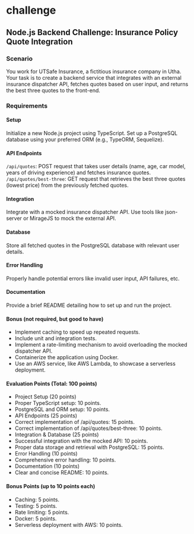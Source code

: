 # challenge

## Node.js Backend Challenge: Insurance Policy Quote Integration

### Scenario

You work for UTSafe Insurance, a fictitious insurance company in Utha. Your task is to create a backend service that integrates with an external insurance dispatcher API, fetches quotes based on user input, and returns the best three quotes to the front-end.

### Requirements

#### Setup

Initialize a new Node.js project using TypeScript.
Set up a PostgreSQL database using your preferred ORM (e.g., TypeORM, Sequelize).

#### API Endpoints

`/api/quotes`: POST request that takes user details (name, age, car model, years of driving experience) and fetches insurance quotes.
`/api/quotes/best-three`: GET request that retrieves the best three quotes (lowest price) from the previously fetched quotes.

#### Integration

Integrate with a mocked insurance dispatcher API. Use tools like json-server or MirageJS to mock the external API.

#### Database

Store all fetched quotes in the PostgreSQL database with relevant user details.

#### Error Handling

Properly handle potential errors like invalid user input, API failures, etc.

#### Documentation

Provide a brief README detailing how to set up and run the project.

#### Bonus (not required, but good to have)

- Implement caching to speed up repeated requests.
- Include unit and integration tests.
- Implement a rate-limiting mechanism to avoid overloading the mocked dispatcher API.
- Containerize the application using Docker.
- Use an AWS service, like AWS Lambda, to showcase a serverless deployment.

#### Evaluation Points (Total: 100 points)

- Project Setup (20 points)
- Proper TypeScript setup: 10 points.
- PostgreSQL and ORM setup: 10 points.
- API Endpoints (25 points)
- Correct implementation of /api/quotes: 15 points.
- Correct implementation of /api/quotes/best-three: 10 points.
- Integration & Database (25 points)
- Successful integration with the mocked API: 10 points.
- Proper data storage and retrieval with PostgreSQL: 15 points.
- Error Handling (10 points)
- Comprehensive error handling: 10 points.
- Documentation (10 points)
- Clear and concise README: 10 points.

#### Bonus Points (up to 10 points each)

- Caching: 5 points.
- Testing: 5 points.
- Rate limiting: 5 points.
- Docker: 5 points.
- Serverless deployment with AWS: 10 points.
